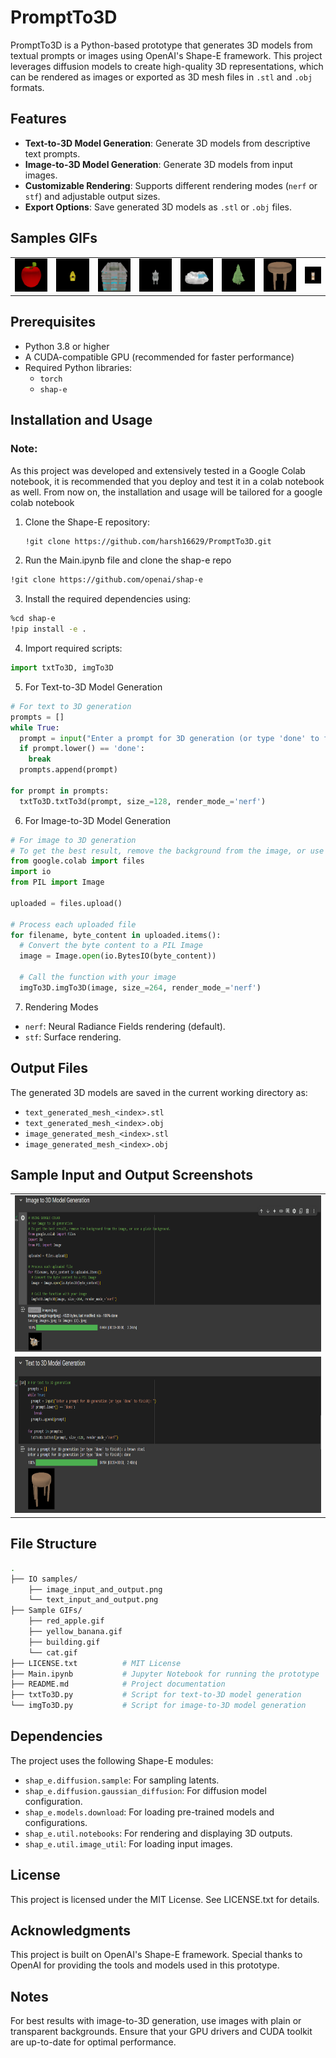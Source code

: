 # PromptTo3D

PromptTo3D is a Python-based prototype that generates 3D models from textual prompts or images using OpenAI's Shape-E framework. This project leverages diffusion models to create high-quality 3D representations, which can be rendered as images or exported as 3D mesh files in `.stl` and `.obj` formats.

## Features

- **Text-to-3D Model Generation**: Generate 3D models from descriptive text prompts.
- **Image-to-3D Model Generation**: Generate 3D models from input images.
- **Customizable Rendering**: Supports different rendering modes (`nerf` or `stf`) and adjustable output sizes.
- **Export Options**: Save generated 3D models as `.stl` or `.obj` files.

## Samples GIFs

<table>
    <body>
        <tr>
            <td align="center">
                <img src="Sample GIFs/red_apple.gif" alt="A red apple">
            </td>
            <td align="center">
                <img src="Sample GIFs/yellow_banana.gif" alt="A yellow banana">
            </td align="center">
            <td align="center">
                <img src="Sample GIFs/building.gif" alt="A building">
            </td>
            <td align="center">
                <img src="Sample GIFs/cat.gif" alt="A cat">
            </td>
            <td align="center">
                <img src="Sample GIFs/mountain.gif" alt="A mountain">
            </td>
            <td align="center">
                <img src="Sample GIFs/tree.gif" alt="A tree">
            </td>
            <td align="center">
                <img src="Sample GIFs/chair.gif" alt="A chair">
            </td>
            <td align="center">
                <img src="Sample GIFs/cow.gif" alt="A cow">
            </td>
        </tr>
    </body>
</table>

## Prerequisites

- Python 3.8 or higher
- A CUDA-compatible GPU (recommended for faster performance)
- Required Python libraries:
  - `torch`
  - `shap-e`

## Installation and Usage

### Note: 
As this project was developed and extensively tested in a Google Colab notebook, it is recommended that you deploy and test it in a colab notebook as well.
From now on, the installation and usage will be tailored for a google colab notebook

1. Clone the Shape-E repository:
   ```bash
   !git clone https://github.com/harsh16629/PromptTo3D.git
   ```

2. Run the Main.ipynb file and clone the shap-e repo 
```bash
!git clone https://github.com/openai/shap-e 
```

3. Install the required dependencies using:
```bash
%cd shap-e             
!pip install -e .
```

4. Import required scripts:
```python
import txtTo3D, imgTo3D
```
5. For Text-to-3D Model Generation
```python
# For text to 3D generation
prompts = []
while True:
  prompt = input("Enter a prompt for 3D generation (or type 'done' to finish): ")
  if prompt.lower() == 'done':
    break
  prompts.append(prompt)

for prompt in prompts:
  txtTo3D.txtTo3d(prompt, size_=128, render_mode_='nerf')
```
6.  For Image-to-3D Model Generation
```python
# For image to 3D generation
# To get the best result, remove the background from the image, or use a plain background.
from google.colab import files
import io
from PIL import Image

uploaded = files.upload()

# Process each uploaded file
for filename, byte_content in uploaded.items():
  # Convert the byte content to a PIL Image
  image = Image.open(io.BytesIO(byte_content))

  # Call the function with your image
  imgTo3D.imgTo3D(image, size_=264, render_mode_='nerf')
```
7. Rendering Modes
- `nerf`: Neural Radiance Fields rendering (default).
- `stf`: Surface rendering.

## Output Files
The generated 3D models are saved in the current working directory as:

- `text_generated_mesh_<index>.stl`
- `text_generated_mesh_<index>.obj`
- `image_generated_mesh_<index>.stl`
- `image_generated_mesh_<index>.obj`

## Sample Input and Output Screenshots

<table>
  <tr>
    <td><img src="IO samples\image_input_and_output.png" width="800" height="250"></td>
  </tr>
  <tr>
    <td><img src="IO samples\text_input_and_output.png" width="800" height="250"></td>
  </tr>
</table>

## File Structure
```bash
.
├── IO samples/
    ├── image_input_and_output.png
    └── text_input_and_output.png
├── Sample GIFs/
    ├── red_apple.gif
    ├── yellow_banana.gif
    ├── building.gif
    └── cat.gif
├── LICENSE.txt          # MIT License
├── Main.ipynb           # Jupyter Notebook for running the prototype
├── README.md            # Project documentation
├── txtTo3D.py           # Script for text-to-3D model generation
└── imgTo3D.py           # Script for image-to-3D model generation
```
## Dependencies
The project uses the following Shape-E modules:

- `shap_e.diffusion.sample`: For sampling latents.
- `shap_e.diffusion.gaussian_diffusion`: For diffusion model configuration.
- `shap_e.models.download`: For loading pre-trained models and configurations.
- `shap_e.util.notebooks`: For rendering and displaying 3D outputs.
- `shap_e.util.image_util`: For loading input images.

## License
This project is licensed under the MIT License. See LICENSE.txt for details.

## Acknowledgments
This project is built on OpenAI's Shape-E framework. Special thanks to OpenAI for providing the tools and models used in this prototype.

## Notes
For best results with image-to-3D generation, use images with plain or transparent backgrounds.
Ensure that your GPU drivers and CUDA toolkit are up-to-date for optimal performance.
